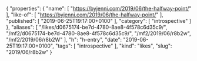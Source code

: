 {
  "properties": {
    "name": [
      "https://byjenni.com/2019/06/the-halfway-point/"
    ],
    "like-of": [
      "https://byjenni.com/2019/06/the-halfway-point/"
    ],
    "published": [
      "2019-06-25T19:17:00+0100"
    ],
    "category": [
      "introspective"
    ]
  },
  "aliases": [
    "/likes/d0675174-be7d-4780-8ae8-4f578c6d35c9/",
    "/mf2/d0675174-be7d-4780-8ae8-4f578c6d35c9/",
    "/mf2/2019/06/r8b2w",
    "/mf2/2019/06/r8b2W"
  ],
  "h": "h-entry",
  "date": "2019-06-25T19:17:00+0100",
  "tags": [
    "introspective"
  ],
  "kind": "likes",
  "slug": "2019/06/r8b2w"
}
